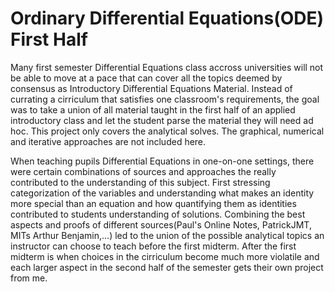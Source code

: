 # Ordinary Differential Equations(ODE) First Half

Many first semester Differential Equations class accross universities will not be able to move at a pace that can cover all the topics deemed by consensus as Introductory Differential Equations Material. Instead of currating a cirriculum that satisfies one classroom's requirements, the goal was to take a union of all material taught in the first half of an applied introductory class and let the student parse the material they will need ad hoc. This project only covers the analytical solves. The graphical, numerical and iterative approaches are not included here.

When teaching pupils Differential Equations in one-on-one settings, there were certain combinations of sources and approaches the really contributed to the understanding of this subject. First stressing categorization of the variables and understanding what makes an identity more special than an equation and how quantifying them as identities contributed to students understanding of solutions. Combining the best aspects and proofs of different sources(Paul's Online Notes, PatrickJMT, MITs Arthur Benjamin,...) led to the union of the possible analytical topics an instructor can choose to teach before the first midterm. After the first midterm is when choices in the cirriculum become much more violatile and each larger aspect in the second half of the semester gets their own project from me.
